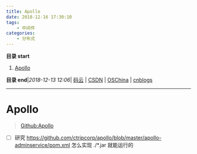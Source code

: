 ```yaml
---
title: Apollo
date: 2018-12-16 17:30:10
tags: 
    - 中间件
categories: 
    - 分布式
---
```


**目录 start**
 
1. [Apollo](#apollo)

**目录 end**|_2018-12-13 12:06_| [码云](https://gitee.com/gin9) | [CSDN](http://blog.csdn.net/kcp606) | [OSChina](https://my.oschina.net/kcp1104) | [cnblogs](http://www.cnblogs.com/kuangcp)
****************************************
# Apollo
> [Github:Apollo](https://github.com/ctripcorp/apollo)

- [ ] 研究 https://github.com/ctripcorp/apollo/blob/master/apollo-adminservice/pom.xml 怎么实现 ./*.jar 就能运行的

